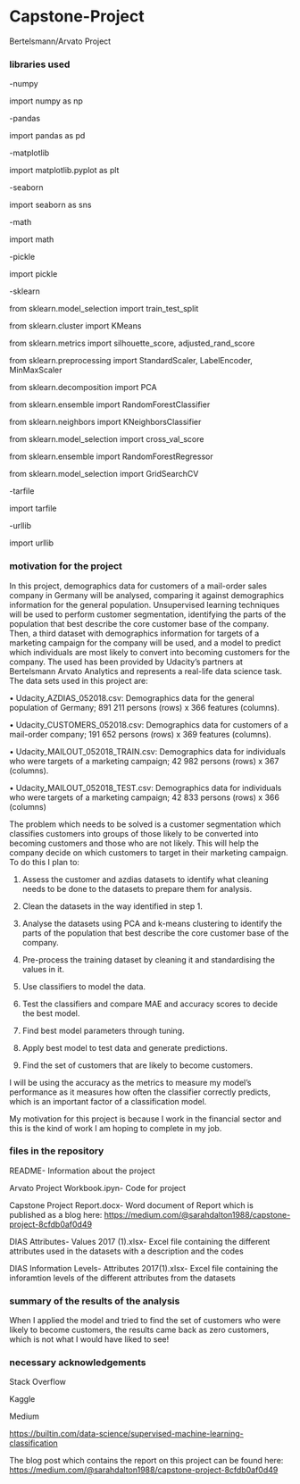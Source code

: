# Capstone-Project
Bertelsmann/Arvato Project

### libraries used 
-numpy

import numpy as np

-pandas

import pandas as pd

-matplotlib

import matplotlib.pyplot as plt

-seaborn

import seaborn as sns

-math

import math

-pickle

import pickle

-sklearn

from sklearn.model_selection import train_test_split

from sklearn.cluster import KMeans

from sklearn.metrics import silhouette_score, adjusted_rand_score

from sklearn.preprocessing import StandardScaler, LabelEncoder, MinMaxScaler

from sklearn.decomposition import PCA

from sklearn.ensemble import RandomForestClassifier

from sklearn.neighbors import KNeighborsClassifier

from sklearn.model_selection import cross_val_score

from sklearn.ensemble import RandomForestRegressor

from sklearn.model_selection import GridSearchCV

-tarfile

import tarfile

-urllib

import urllib

### motivation for the project
In this project, demographics data for customers of a mail-order sales company in Germany will be analysed, comparing it against demographics information for the general population. Unsupervised learning techniques will be used to perform customer segmentation, identifying the parts of the population that best describe the core customer base of the company. Then, a third dataset with demographics information for targets of a marketing campaign for the company will be used, and a model to predict which individuals are most likely to convert into becoming customers for the company. The used has been provided by Udacity’s partners at Bertelsmann Arvato Analytics and represents a real-life data science task.
The data sets used in this project are:

•	Udacity_AZDIAS_052018.csv: Demographics data for the general population of Germany; 891 211 persons (rows) x 366 features (columns).

•	Udacity_CUSTOMERS_052018.csv: Demographics data for customers of a mail-order company; 191 652 persons (rows) x 369 features (columns).

•	Udacity_MAILOUT_052018_TRAIN.csv: Demographics data for individuals who were targets of a marketing campaign; 42 982 persons (rows) x 367 (columns).

•	Udacity_MAILOUT_052018_TEST.csv: Demographics data for individuals who were targets of a marketing campaign; 42 833 persons (rows) x 366 (columns)

The problem which needs to be solved is a customer segmentation which classifies customers into groups of those likely to be converted into becoming customers and those who are not likely. This will help the company decide on which customers to target in their marketing campaign.
To do this I plan to:
1)	Assess the customer and azdias datasets to identify what cleaning needs to be done to the datasets to prepare them for analysis.
2)	Clean the datasets in the way identified in step 1.
3)	Analyse the datasets using PCA and k-means clustering to identify the parts of the population that best describe the core customer base of the company.
4)	Pre-process the training dataset by cleaning it and standardising the values in it.
5)	Use classifiers to model the data.

6)	Test the classifiers and compare MAE and accuracy scores to decide the best model.
7)	Find best model parameters through tuning.
8)	Apply best model to test data and generate predictions.
9)	Find the set of customers that are likely to become customers.

I will be using the accuracy as the metrics to measure my model’s performance as it measures how often the classifier correctly predicts, which is an important factor of a classification model.

My motivation for this project is because I work in the financial sector and this is the kind of work I am hoping to complete in my job.

### files in the repository
README- Information about the project 

Arvato Project Workbook.ipyn- Code for project 

Capstone Project Report.docx- Word document of Report which is published as a blog here: https://medium.com/@sarahdalton1988/capstone-project-8cfdb0af0d49

DIAS Attributes- Values 2017 (1).xlsx- Excel file containing the different attributes used in the datasets with a description and the codes

DIAS Information Levels- Attributes 2017(1).xlsx- Excel file containing the inforamtion levels of the different attributes from the datasets 

### summary of the results of the analysis
When I applied the model and tried to find the set of customers who were likely to become customers, the results came back as zero customers, which is not what I would have liked to see!

### necessary acknowledgements
Stack Overflow

Kaggle

Medium

https://builtin.com/data-science/supervised-machine-learning-classification

The blog post which contains the report on this project can be found here: https://medium.com/@sarahdalton1988/capstone-project-8cfdb0af0d49
